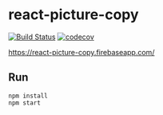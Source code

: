 # react-picture-copy

[![Build Status](https://travis-ci.org/mikhailsidorov/react-picture-copy.svg?branch=master)](https://travis-ci.org/mikhailsidorov/react-picture-copy)
[![codecov](https://codecov.io/gh/mikhailsidorov/react-picture-copy/branch/master/graph/badge.svg)](https://codecov.io/gh/mikhailsidorov/react-picture-copy)

https://react-picture-copy.firebaseapp.com/

## Run

    npm install
    npm start
